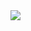 <img src="https://capsule-render.vercel.app/api?type=venom&color=black&height=500&section=header&text=Ready-Bridge&fontSize=70" />
